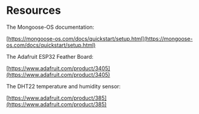 # Resources

The Mongoose-OS documentation:

[https://mongoose-os.com/docs/quickstart/setup.html](https://mongoose-os.com/docs/quickstart/setup.html)

The Adafruit ESP32 Feather Board:

[https://www.adafruit.com/product/3405](https://www.adafruit.com/product/3405)

The DHT22 temperature and humidity sensor:

[https://www.adafruit.com/product/385](https://www.adafruit.com/product/385)
